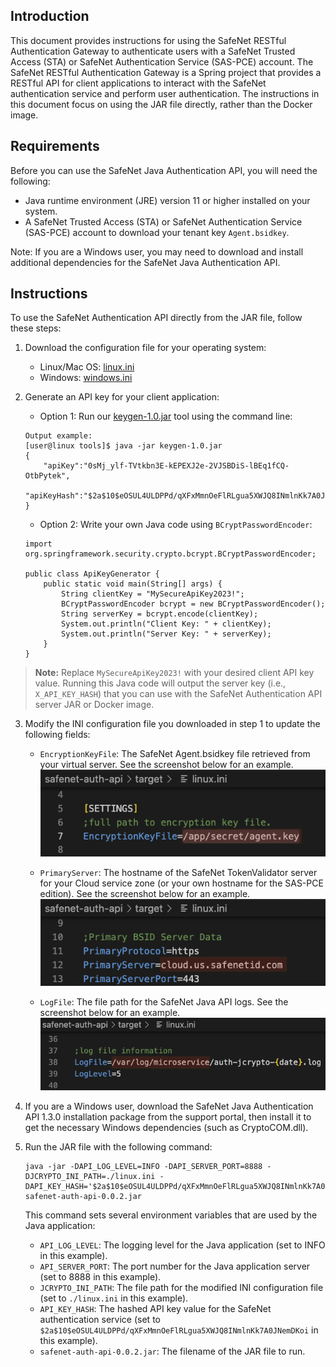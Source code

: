 ## Introduction

This document provides instructions for using the SafeNet RESTful Authentication Gateway to authenticate users with a SafeNet Trusted Access (STA) or SafeNet Authentication Service (SAS-PCE) account. The SafeNet RESTful Authentication Gateway is a Spring project that provides a RESTful API for client applications to interact with the SafeNet authentication service and perform user authentication. The instructions in this document focus on using the JAR file directly, rather than the Docker image.

## Requirements

Before you can use the SafeNet Java Authentication API, you will need the following:

-   Java runtime environment (JRE) version 11 or higher installed on your system.
-   A SafeNet Trusted Access (STA) or SafeNet Authentication Service (SAS-PCE) account to download your tenant key `Agent.bsidkey`.

Note: If you are a Windows user, you may need to download and install additional dependencies for the SafeNet Java Authentication API.

## Instructions

To use the SafeNet Authentication API directly from the JAR file, follow these steps:

1.  Download the configuration file for your operating system:
    
    -   Linux/Mac OS: [linux.ini](https://github.com/thalesdemo/safenet-auth-api/raw/main/config/linux.ini)
    -   Windows: [windows.ini](https://github.com/thalesdemo/safenet-auth-api/raw/main/config/windows.ini)


2.  Generate an API key for your client application:
    
    -   Option 1: Run our [keygen-1.0.jar](https://github.com/thalesdemo/safenet-auth-api/blob/main/tools/keygen-1.0.jar) tool using the command line:
    
    ~~~
    Output example:
    [user@linux tools]$ java -jar keygen-1.0.jar 
    {
    	"apiKey":"0sMj_ylf-TVtkbn3E-kEPEXJ2e-2VJSBDiS-lBEq1fCQ-OtbPytek",
    	"apiKeyHash":"$2a$10$eOSUL4ULDPPd/qXFxMmnOeFlRLgua5XWJQ8INmlnKk7A0JNemDKoi"
    }
    ~~~
      
    -   Option 2: Write your own Java code using `BCryptPasswordEncoder`:
    
    ~~~
    import org.springframework.security.crypto.bcrypt.BCryptPasswordEncoder;

    public class ApiKeyGenerator {     
    	public static void main(String[] args) {         
    		String clientKey = "MySecureApiKey2023!";         
    		BCryptPasswordEncoder bcrypt = new BCryptPasswordEncoder();        
    		String serverKey = bcrypt.encode(clientKey);         
    		System.out.println("Client Key: " + clientKey);         
    		System.out.println("Server Key: " + serverKey);         
    	} 
    }
    ~~~
    

>    **Note:** Replace `MySecureApiKey2023!` with your desired client API key value. Running this Java code will output the server key (i.e., `X_API_KEY_HASH`) that you can use with the SafeNet Authentication API server JAR or Docker image.

 
3.  Modify the INI configuration file you downloaded in step 1 to update the following fields:
    
    -   `EncryptionKeyFile`: The SafeNet Agent.bsidkey file retrieved from your virtual server. See the screenshot below for an example. ![Screenshot of EncryptionKeyFile field](https://github.com/thalesdemo/safenet-auth-api/raw/main/image/jar/screenshot1.png)
        
    -   `PrimaryServer`: The hostname of the SafeNet TokenValidator server for your Cloud service zone (or your own hostname for the SAS-PCE edition). See the screenshot below for an example. ![Screenshot of PrimaryServer field](https://github.com/thalesdemo/safenet-auth-api/raw/main/image/jar/screenshot2.png)
        
    -   `LogFile`: The file path for the SafeNet Java API logs. See the screenshot below for an example. ![Screenshot of LogFile field](https://github.com/thalesdemo/safenet-auth-api/raw/main/image/jar/screenshot3.png)
        
4.  If you are a Windows user, download the SafeNet Java Authentication API 1.3.0 installation package from the support portal, then install it to get the necessary Windows dependencies (such as CryptoCOM.dll).
    
5.  Run the JAR file with the following command:
    
    ~~~
    java -jar -DAPI_LOG_LEVEL=INFO -DAPI_SERVER_PORT=8888 -DJCRYPTO_INI_PATH=./linux.ini -DAPI_KEY_HASH='$2a$10$eOSUL4ULDPPd/qXFxMmnOeFlRLgua5XWJQ8INmlnKk7A0JNemDKoi' safenet-auth-api-0.0.2.jar
    ~~~
    
    This command sets several environment variables that are used by the Java application:
    
    -   `API_LOG_LEVEL`: The logging level for the Java application (set to INFO in this example).
    -   `API_SERVER_PORT`: The port number for the Java application server (set to 8888 in this example).
    -   `JCRYPTO_INI_PATH`: The file path for the modified INI configuration file (set to `./linux.ini` in this example).
    -   `API_KEY_HASH`: The hashed API key value for the SafeNet authentication service (set to `$2a$10$eOSUL4ULDPPd/qXFxMmnOeFlRLgua5XWJQ8INmlnKk7A0JNemDKoi` in this example).
    -   `safenet-auth-api-0.0.2.jar`: The filename of the JAR file to run.
